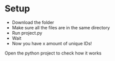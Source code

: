# Setup
- Download the folder
- Make sure all the files are in the same directory
- Run project.py
- Wait
- Now you have x amount of unique IDs!

Open the python project to check how it works